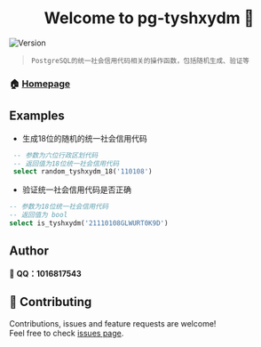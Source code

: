 <h1 align="center">Welcome to pg-tyshxydm 👋</h1>
<p>
  <img alt="Version" src="https://img.shields.io/badge/version-1.0.0-blue.svg?cacheSeconds=2592000" />
</p>

>     PostgreSQL的统一社会信用代码相关的操作函数，包括随机生成、验证等

### 🏠 [Homepage](https://github.com/geocompass/pg-tyshxydm)

## Examples

- 生成18位的随机的统一社会信用代码

```sql
 -- 参数为六位行政区划代码
 -- 返回值为18位统一社会信用代码
 select random_tyshxydm_18('110108') 
```
- 验证统一社会信用代码是否正确
```sql
-- 参数为18位统一社会信用代码 
-- 返回值为 bool
select is_tyshxydm('21110108GLWURT0K9D')
```

## Author

👤 **QQ：1016817543**


## 🤝 Contributing

Contributions, issues and feature requests are welcome!<br />Feel free to check [issues page](https://github.com/geocompass/pg-tyshxydm/issues).

